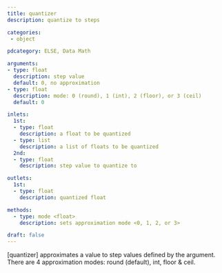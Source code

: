 ```yaml
---
title: quantizer
description: quantize to steps

categories:
 - object

pdcategory: ELSE, Data Math

arguments:
- type: float
  description: step value
  default: 0, no approximation
- type: float
  description: mode: 0 (round), 1 (int), 2 (floor), or 3 (ceil)
  default: 0

inlets:
  1st:
  - type: float
    description: a float to be quantized
  - type: list
    description: a list of floats to be quantized
  2nd:
  - type: float
    description: step value to quantize to

outlets:
  1st:
  - type: float
    description: quantized float

methods:
  - type: mode <float>
    description: sets approximation mode <0, 1, 2, or 3>

draft: false
---
```


[quantizer] approximates a value to step values defined by the argument. There are 4 approximation modes: round (default), int, floor & ceil.

